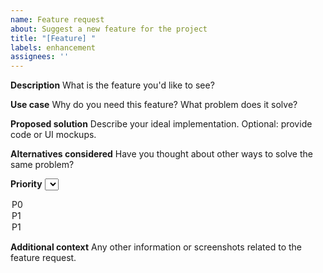```yaml
---
name: Feature request
about: Suggest a new feature for the project
title: "[Feature] "
labels: enhancement
assignees: ''
---
```


**Description**
What is the feature you'd like to see?

**Use case**
Why do you need this feature? What problem does it solve?

**Proposed solution**
Describe your ideal implementation. Optional: provide code or UI mockups.

**Alternatives considered**
Have you thought about other ways to solve the same problem?

**Priority**
<select>
  <option>P0</option>
  <option>P1</option>
  <option>P1</option>
</select>

**Additional context**
Any other information or screenshots related to the feature request.
